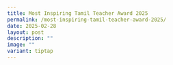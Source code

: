 ```yaml
---
title: Most Inspiring Tamil Teacher Award 2025
permalink: /most-inspiring-tamil-teacher-award-2025/
date: 2025-02-28
layout: post
description: ""
image: ""
variant: tiptap
---
```

